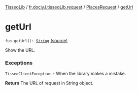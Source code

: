 [TisseoLib](../../index.md) / [fr.docjyJ.tisseoLib.request](../index.md) / [PlacesRequest](index.md) / [getUrl](./get-url.md)

# getUrl

`fun getUrl(): `[`String`](https://kotlinlang.org/api/latest/jvm/stdlib/kotlin/-string/index.html) [(source)](https://github.com/docjyJ/TisseoLib/tree/master/src/main/kotlin/fr/docjyJ/tisseoLib/request/PlacesRequest.kt#L96)

Show the URL.

### Exceptions

`TisseoClientException` - When the library makes a mistake.

**Return**
The URL of request in String object.

